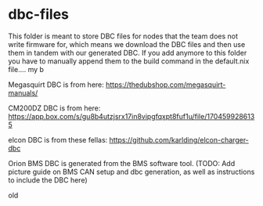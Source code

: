 # dbc-files
This folder is meant to store DBC files for nodes that the team does not write firmware for, which means we download the DBC files and then use them in tandem with our generated DBC. If you add anymore to this folder you have to manually append them to the build command in the default.nix file.... my b

Megasquirt DBC is from here: <https://thedubshop.com/megasquirt-manuals/>

CM200DZ DBC is from here: <https://app.box.com/s/gu8b4utzjsrx17in8vipgfqxpt8fuf1u/file/1704599286135>

elcon DBC is from these fellas: <https://github.com/karlding/elcon-charger-dbc>

Orion BMS DBC is generated from the BMS software tool. (TODO: Add picture guide on BMS CAN setup and dbc generation, as well as instructions to include the DBC here)

old
<!-- PM100DX DBC is from here: <https://app.box.com/s/vf9259qlaadhzxqiqrt5cco8xpsn84hk/folder/134049162381> -->
